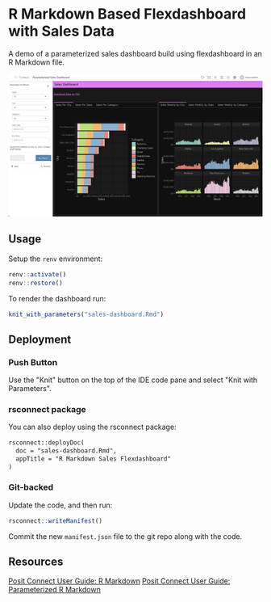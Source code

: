 # R Markdown Based Flexdashboard with Sales Data

A demo of a parameterized sales dashboard build using flexdashboard in an R Markdown file.

![](img/sales-dashboard-screenshot.png)

## Usage

Setup the `renv` environment:

```r
renv::activate()
renv::restore()
```

To render the dashboard run:

```r
knit_with_parameters("sales-dashboard.Rmd")
```

## Deployment

### Push Button

Use the "Knit" button on the top of the IDE code pane and select "Knit with Parameters".

### rsconnect package

You can also deploy using the rsconnect package:

```
rsconnect::deployDoc(
  doc = "sales-dashboard.Rmd",
  appTitle = "R Markdown Sales Flexdashboard"
)
```

### Git-backed

Update the code, and then run:

```r
rsconnect::writeManifest()
```

Commit the new `manifest.json` file to the git repo along with the code.


## Resources

[Posit Connect User Guide: R Markdown](https://docs.posit.co/connect/user/rmarkdown/)
[Posit Connect User Guide: Parameterized R Markdown](https://docs.posit.co/connect/user/param-rmarkdown/)

